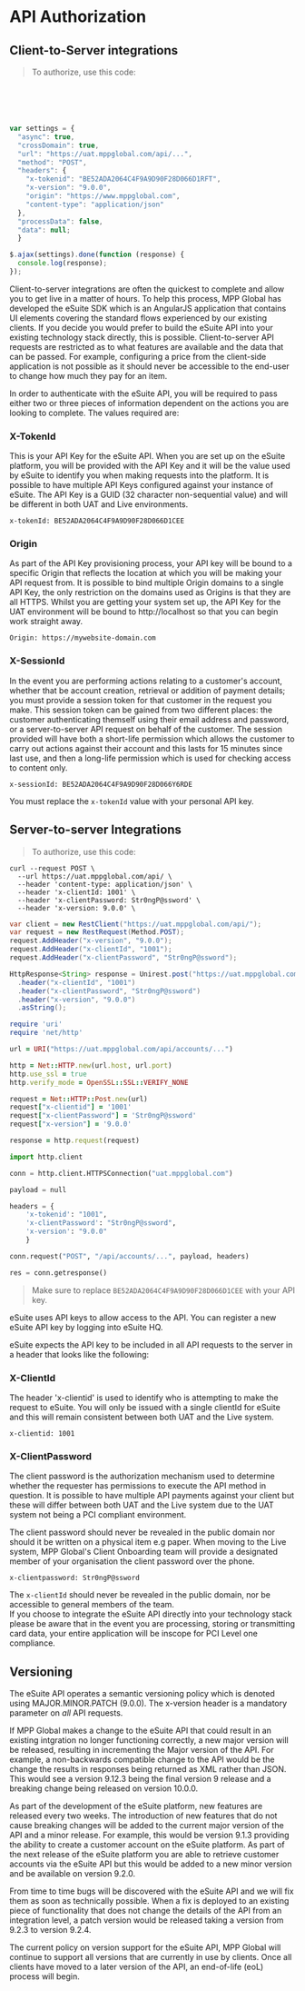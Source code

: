 # API Authorization

## Client-to-Server integrations

> To authorize, use this code:

```shell

```

```csharp

```

```java

```

```ruby

```

```python

```

```javascript
var settings = {
  "async": true,
  "crossDomain": true,
  "url": "https://uat.mppglobal.com/api/...",
  "method": "POST",
  "headers": {
    "x-tokenid": "BE52ADA2064C4F9A9D90F28D066D1RFT",
    "x-version": "9.0.0",
    "origin": "https://www.mppglobal.com",
    "content-type": "application/json"
  },
  "processData": false,
  "data": null;
  }

$.ajax(settings).done(function (response) {
  console.log(response);
});
```

Client-to-server integrations are often the quickest to complete and allow you to get live in a matter of hours. To help this process, MPP Global has developed the eSuite SDK which is an AngularJS application that contains UI elements covering the standard flows experienced by our existing clients. If you decide you would prefer to build the eSuite API into your existing technology stack directly, this is possible. Client-to-server API requests are restricted as to what features are available and the data that can be passed. For example, configuring a price from the client-side application is not possible as it should never be accessible to the end-user to change how much they pay for an item.

In order to authenticate with the eSuite API, you will be required to pass either two or three pieces of information dependent on the actions you are looking to complete. The values required are:

### X-TokenId

This is your API Key for the eSuite API. When you are set up on the eSuite platform, you will be provided with the API Key and it will be the value used by eSuite to identify you when making requests into the platform. It is possible to have multiple API Keys configured against your instance of eSuite. The API Key is a GUID (32 character non-sequential value) and will be different in both UAT and Live environments.

`x-tokenId: BE52ADA2064C4F9A9D90F28D066D1CEE`

### Origin

As part of the API Key provisioning process, your API key will be bound to a specific Origin that reflects the location at which you will be making your API request from. It is possible to bind multiple Origin domains to a single API Key, the only restriction on the domains used as Origins is that they are all HTTPS. Whilst you are getting your system set up, the API Key for the UAT environment will be bound to http://localhost so that you can begin work straight away.

`Origin: https://mywebsite-domain.com`

### X-SessionId

In the event you are performing actions relating to a customer's account, whether that be account creation, retrieval or addition of payment details; you must provide a session token for that customer in the request you make. This session token can be gained from two different places: the customer authenticating themself using their email address and password, or a server-to-server API request on behalf of the customer. The session provided will have both a short-life permission which allows the customer to carry out actions against their account and this lasts for 15 minutes since last use, and then a long-life permission which is used for checking access to content only.

`x-sessionId: BE52ADA2064C4F9A9D90F28D066Y6RDE`


<aside class="warning">
You must replace the <code>x-tokenId</code> value with your personal API key.
</aside>




## Server-to-server Integrations

> To authorize, use this code:

```shell
curl --request POST \
  --url https://uat.mppglobal.com/api/ \
  --header 'content-type: application/json' \
  --header 'x-clientId: 1001' \
  --header 'x-clientPassword: Str0ngP@ssword' \
  --header 'x-version: 9.0.0' \
```

```csharp
var client = new RestClient("https://uat.mppglobal.com/api/");
var request = new RestRequest(Method.POST);
request.AddHeader("x-version", "9.0.0");
request.AddHeader("x-clientId", "1001");
request.AddHeader("x-clientPassword", "Str0ngP@ssword");
```

```java
HttpResponse<String> response = Unirest.post("https://uat.mppglobal.com/api/")
  .header("x-clientId", "1001")
  .header("x-clientPassword", "Str0ngP@ssword")
  .header("x-version", "9.0.0")
  .asString();
```

```ruby
require 'uri'
require 'net/http'

url = URI("https://uat.mppglobal.com/api/accounts/...")

http = Net::HTTP.new(url.host, url.port)
http.use_ssl = true
http.verify_mode = OpenSSL::SSL::VERIFY_NONE

request = Net::HTTP::Post.new(url)
request["x-clientid"] = '1001'
request["x-clientPassword"] = 'Str0ngP@ssword'
request["x-version"] = '9.0.0'

response = http.request(request)
```

```python
import http.client

conn = http.client.HTTPSConnection("uat.mppglobal.com")

payload = null

headers = {
    'x-tokenid': "1001",
    'x-clientPassword': "Str0ngP@ssword",
    'x-version': "9.0.0"
    }

conn.request("POST", "/api/accounts/...", payload, headers)

res = conn.getresponse()
```

> Make sure to replace `BE52ADA2064C4F9A9D90F28D066D1CEE` with your API key.

eSuite uses API keys to allow access to the API. You can register a new eSuite API key by logging into eSuite HQ.

eSuite expects the API key to be included in all API requests to the server in a header that looks like the following:

### X-ClientId

The header 'x-clientid' is used to identify who is attempting to make the request to eSuite. You will only be issued with a single clientId for eSuite and this will remain consistent between both UAT and the Live system.

`x-clientid: 1001`

### X-ClientPassword

The client password is the authorization mechanism used to determine whether the requester has permissions to execute the API method in question. It is possible to have multiple API payments against your client but these will differ between both UAT and the Live system due to the UAT system not being a PCI compliant environment. 

The client password should never be revealed in the public domain nor should it be written on a physical item e.g paper. When moving to the Live system, MPP Global's Client Onboarding team will provide a designated member of your organisation the client password over the phone.

`x-clientpassword: Str0ngP@ssword`

<aside class="warning">
The <code>x-clientId</code> should never be revealed in the public domain, nor be accessible to general members of the team.
</aside>

<aside class="warning">
If you choose to integrate the eSuite API directly into your technology stack please be aware that in the event you are processing, storing or transmitting card data, your entire application will be inscope for PCI Level one compliance.
</aside>

## Versioning
The eSuite API operates a semantic versioning policy which is denoted using MAJOR.MINOR.PATCH (9.0.0). The x-version header is a mandatory parameter on *all* API requests.

If MPP Global makes a change to the eSuite API that could result in an existing intgration no longer functioning correctly, a new major version will be released, resulting in incrementing the Major version of the API. For example, a non-backwards compatible change to the API would be the change the results in responses being returned as XML rather than JSON. This would see a version 9.12.3 being the final version 9 release and a breaking change being released on version 10.0.0.

As part of the development of the eSuite platform, new features are released every two weeks. The introduction of new features that do not cause breaking changes will be added to the current major version of the API and a minor release. For example, this would be version 9.1.3 providing the ability to create a customer account on the eSuite platform. As part of the next release of the eSuite platform you are able to retrieve customer accounts via the eSuite API but this would be added to a new minor version and be available on version 9.2.0.

From time to time bugs will be discovered with the eSuite API and we will fix them as soon as technically possible. When a fix is deployed to an existing piece of functionality that does not change the details of the API from an integration level, a patch version would be released taking a version from 9.2.3 to version 9.2.4.

The current policy on version support for the eSuite API, MPP Global will continue to support all versions that are currently in use by clients. Once all clients have moved to a later version of the API, an end-of-life (eoL) process will begin.
